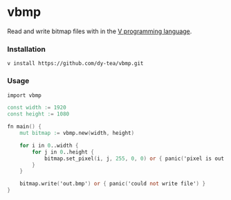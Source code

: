 # vbmp

Read and write bitmap files with in the [V programming language](https://vlang.io).

### Installation
```
v install https://github.com/dy-tea/vbmp.git
```

### Usage
```v
import vbmp

const width := 1920
const height := 1080

fn main() {
    mut bitmap := vbmp.new(width, height)

    for i in 0..width {
        for j in 0..height {
            bitmap.set_pixel(i, j, 255, 0, 0) or { panic('pixel is out of bounds of image') }
        }
    }

    bitmap.write('out.bmp') or { panic('could not write file') }
}

```

